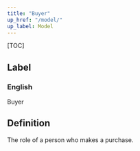 ```yaml
---
title: "Buyer"
up_href: "/model/"
up_label: Model
---
```


[TOC]

## Label

### English
Buyer


## Definition
The role of a person who makes a purchase. 


    
